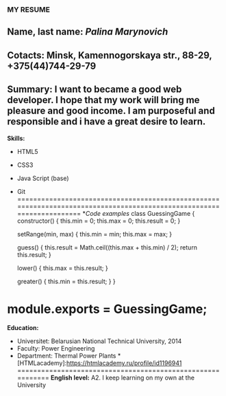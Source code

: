 ### MY RESUME

**Name, last name:**  *Palina Marynovich*
------------------------------------------
**Cotacts:** Minsk, Kamennogorskaya str., 88-29, +375(44)744-29-79
--------------------------------------------------------------------
**Summary:** 
I want to became a good web developer. I hope that my work will bring me pleasure and good income. I am purposeful and responsible and i have a great desire to learn.
-----------------------------------------------------------------------------------------------------------------------
**Skills:**
* HTML5
* CSS3
* Java Script (base)
* Git
======================================================================================================================
**Code examples*
class GuessingGame {
    constructor() {
        this.min = 0;
        this.max = 0;
        this.result = 0;
    }

    setRange(min, max) {
        this.min = min;
        this.max = max;
    }

    guess() {
        this.result = Math.ceil((this.max + this.min) / 2);
        return this.result;
    }

    lower() {
        this.max = this.result;
    }

    greater() {
        this.min = this.result;
    }
}

module.exports = GuessingGame;
====================================
**Education:**  
* Universitet: Belarusian National Technical University, 2014
* Faculty: Power Engineering
* Department: Thermal Power Plants
*[HTMLacademy]:https://htmlacademy.ru/profile/id1196941
===========================================================
**English level:** A2. I keep learning on my own at the University
